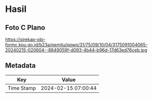 # Hasil

## Foto C Plano

https://sirekap-obj-formc.kpu.go.id/b23a/pemilu/ppwp/31/75/09/10/04/3175091004065-20240215-020604--8849059f-d093-4b44-b96d-17d63ed76ceb.jpg


## Metadata

| Key        | Value               |
| ---------- | ------------------- |
| Time Stamp | 2024-02-15 07:00:44 |



